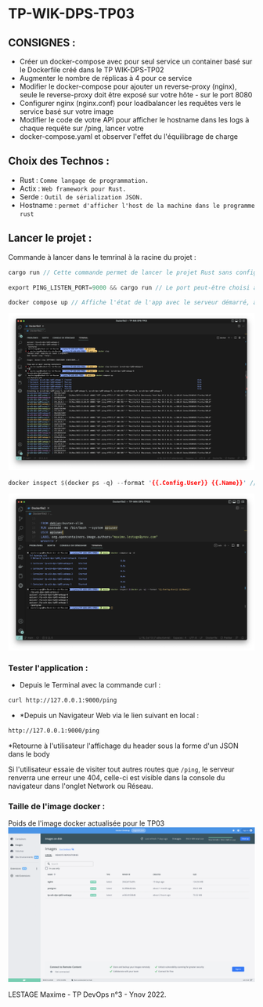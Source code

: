 # TP-WIK-DPS-TP03

## CONSIGNES :

- Créer un docker-compose avec pour seul service un container basé sur le Dockerfile créé dans le TP WIK-DPS-TP02
- Augmenter le nombre de réplicas à 4 pour ce service
- Modifier le docker-compose pour ajouter un reverse-proxy (nginx), seule le reverse-proxy doit être exposé sur votre hôte - sur le port 8080
- Configurer nginx (nginx.conf) pour loadbalancer les requêtes vers le service basé sur votre image
- Modifier le code de votre API pour afficher le hostname dans les logs à chaque requête sur /ping, lancer votre
- docker-compose.yaml et observer l'effet du l'équilibrage de charge

## Choix des Technos :

- Rust : `Comme langage de programmation.`
- Actix : `Web framework pour Rust.`
- Serde : `Outil de sérialization JSON.`
- Hostname : `permet d'afficher l'host de la machine dans le programme rust`

## Lancer le projet :

Commande à lancer dans le temrinal à la racine du projet :

```rs
cargo run // Cette commande permet de lancer le projet Rust sans configurer le port (par défaut 8080).
```

```rs
export PING_LISTEN_PORT=9000 && cargo run // Le port peut-être choisi au lancement de l'app, dans le cas présent on le définit sur 9000.
```

```rs
docker compose up // Affiche l'état de l'app avec le serveur démarré, ainsi que l'action du server balancing.
```

![screenshot](https://github.com/maxlestage/TP-WIK-DPS-TP03/blob/main/Docker_balancingServer.png)

```rs
docker inspect $(docker ps -q) --format '{{.Config.User}} {{.Name}}' // Permet de visualiser l'utilisateur, dans notre cas on run avec "userapi"
```

![screenshot](https://github.com/maxlestage/TP-WIK-DPS-TP03/blob/main/Display_user.png)

### Tester l'application :

- Depuis le Terminal avec la commande curl :

```txt
curl http://127.0.0.1:9000/ping
```

- \*Depuis un Navigateur Web via le lien suivant en local :

```txt
http://127.0.0.1:9000/ping
```

\*Retourne à l'utilisateur l'affichage du header sous la forme d'un JSON dans le body

Si l'utilisateur essaie de visiter tout autres routes que `/ping`, le serveur renverra une erreur une 404, celle-ci est visible dans la console du navigateur dans l'onglet Network ou Réseau.

### Taille de l'image docker :

Poids de l'image docker actualisée pour le TP03
![screenshot](https://github.com/maxlestage/TP-WIK-DPS-TP03/blob/main/TP03_ImageSized.png)

LESTAGE Maxime - TP DevOps n°3 - Ynov 2022.
